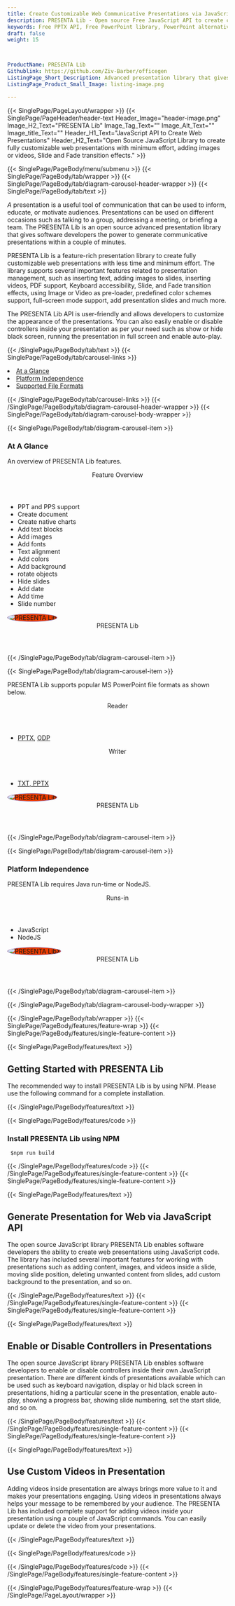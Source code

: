 ```yaml
---
title: Create Customizable Web Communicative Presentations via JavaScript API
description: PRESENTA Lib - Open source Free JavaScript API to create customizable web communicative presentations. Insert text, images, videos to slides with PDF support.
keywords: Free PPTX API, Free PowerPoint library, PowerPoint alternative, JavaScript PPTX, JavaScript PowerPoint, PowerPoint PPTX reader, JavaScript PPTX API, JavaScript PPTX library, JavaScript presentations writer, add Images presentation, Add Content to PPTX, create PPTX slide, JavaScript PowerPoint library, modify PPTX files
draft: false
weight: 15



ProductName: PRESENTA Lib
Githublink: https://github.com/Ziv-Barber/officegen
ListingPage_Short_Description: Advanced presentation library that gives software developers the power to generate communicative presentations within couple of minutes.
ListingPage_Product_Small_Image: listing-image.png 

---
```


{{< SinglePage/PageLayout/wrapper >}}
{{< SinglePage/PageHeader/header-text
Header_Image="header-image.png"
Image_H2_Text="PRESENTA Lib"
Image_Tag_Text=""
Image_Alt_Text=""
Image_title_Text=""
Header_H1_Text="JavaScript API to Create Web Presentations"
Header_H2_Text="Open Source JavaScript Library to create fully customizable web presentations with minimum effort, adding images or videos, Slide and Fade transition effects." >}}

{{< SinglePage/PageBody/menu/submenu >}}
{{< SinglePage/PageBody/tab/wrapper >}}
{{< SinglePage/PageBody/tab/diagram-carousel-header-wrapper >}}
{{< SinglePage/PageBody/tab/text >}}



<p><em>A </em>presentation is a useful tool of communication that can be used to inform, educate, or motivate audiences. Presentations can be used on different occasions such as talking to a group, addressing a meeting, or briefing a team. The PRESENTA Lib is an open source advanced presentation library that gives software developers the power to generate communicative presentations within a couple of minutes.</p>
<p>PRESENTA Lib is a feature-rich presentation library to create fully customizable web presentations with less time and minimum effort. The library supports several important features related to presentation management, such as inserting text, adding images to slides, inserting videos, PDF support, Keyboard accessibility, Slide, and Fade transition effects, using Image or Video as pre-loader, predefined color schemes support, full-screen mode support, add presentation slides and much more.</p>
<p>The PRESENTA Lib API is user-friendly and allows developers to customize the appearance of the presentations. You can also easily enable or disable controllers inside your presentation as per your need such as show or hide black screen, running the presentation in full screen and enable auto-play.</p>

{{< /SinglePage/PageBody/tab/text >}}
{{< SinglePage/PageBody/tab/carousel-links >}}

<li data-target="#diagramcarousel" data-slide-to="0"><a href="#">At a Glance</a></li>
<li data-target="#diagramcarousel" data-slide-to="2"><a href="#">Platform Independence</a></li>
<li data-target="#diagramcarousel" data-slide-to="1"><a class="activetab" href="#">Supported File Formats</a></li>


{{< /SinglePage/PageBody/tab/carousel-links >}}
{{< /SinglePage/PageBody/tab/diagram-carousel-header-wrapper >}}
{{< SinglePage/PageBody/tab/diagram-carousel-body-wrapper >}}

{{< SinglePage/PageBody/tab/diagram-carousel-item >}}
<h3>At A Glance</h3>
<p>An overview of PRESENTA Lib features.</p>
<div class="diagram1 d1-poi">
<div class="d1-row">
<div class="d1-col d1-left"> </div>
<!--/left -->
<div class="d1-col d1-right"><header>Feature Overview</header>
<ul>
<li>PPT and PPS support</li>
<li>Create document</li>
<li>Create native charts</li>
<li>Add text blocks</li>
<li>Add images</li>
<li>Add fonts</li>
<li>Text alignment</li>
<li>Add colors</li>
<li>Add background</li>
<li>rotate objects</li>
<li>Hide slides</li>
<li>Add date</li>
<li>Add time</li>
<li>Slide number</li>
</ul>
</div>
<!--/right --></div>
<!--/row-->
<div class="d1-logo"><img style="border: 1px solid #9289d7; border-radius: 50%; background-color: #eb3c00;" src='listing-image.png' alt="PRESENTA Lib"><header>PRESENTA Lib</header><footer><small></small></footer></div>
<!--/logo--></div>
<!--/diagram1-->
{{< /SinglePage/PageBody/tab/diagram-carousel-item >}}

{{< SinglePage/PageBody/tab/diagram-carousel-item >}}
<p>PRESENTA Lib supports popular MS PowerPoint file formats as shown below.</p>
<div class="diagram1 d2 d1-poi">
<div class="d1-row">
<div class="d1-col d1-left"><header><i class="fa fa-arrows-v"> </i> Reader</header>
<ul>
<li><a href="https://docs.fileformat.com/presentation/pptx/">PPTX</a>, <a href="https://docs.fileformat.com/presentation/odp/">ODP</a></li>
</ul>
</div>
<!--/left-->
<div class="d1-col d1-right"><header><i class="fa fa-long-arrow-down"> </i> Writer</header>
<ul>
<li><a href="https://docs.fileformat.com/word-processing/txt/">TXT</a><a href="https://docs.fileformat.com/presentation/pptx/">, PPTX</a></li>
</ul>
</div>
<!--/right--></div>
<!--/row-->
<div class="d1-logo"><img style="border: 1px solid #9289d7; border-radius: 50%; background-color: #eb3c00;" src='listing-image.png' alt="PRESENTA Lib"><header>PRESENTA Lib</header><footer><small></small></footer></div>
<!--/logo--></div>
<!--/diagram2-->
{{< /SinglePage/PageBody/tab/diagram-carousel-item >}}

{{< SinglePage/PageBody/tab/diagram-carousel-item >}}
<h3>Platform Independence</h3>
<p>PRESENTA Lib requires Java run-time or NodeJS.</p>
<div class="diagram1 d1-poi">
<div class="d1-row">
<div class="d1-col d1-left"> </div>
<div class="d1-col d1-right"><header><i class="fa fa-cubes"> </i>Runs-in</header>
<ul>
<li>JavaScript</li>
<li>NodeJS </li>
</ul>
</div>
<!--/left--><!--/right--></div>
<!--/row-->
<div class="d1-logo"><img style="border: 1px solid #9289d7; border-radius: 50%; background-color: #eb3c00;" src='listing-image.png' alt="PRESENTA LibX"><header>PRESENTA Lib</header><footer><small></small></footer></div>
<!--/logo--></div>
<!--/diagram2 -->
{{< /SinglePage/PageBody/tab/diagram-carousel-item >}}

{{< /SinglePage/PageBody/tab/diagram-carousel-body-wrapper >}}

{{< /SinglePage/PageBody/tab/wrapper >}}
{{< SinglePage/PageBody/features/feature-wrap >}}
{{< SinglePage/PageBody/features/single-feature-content >}}

{{< SinglePage/PageBody/features/text >}}
<h2 class="h2title">Getting Started with PRESENTA Lib</h2>
<p>The recommended way to install PRESENTA Lib is by using NPM. Please use the following command for a complete installation. </p>
{{< /SinglePage/PageBody/features/text >}}

{{< SinglePage/PageBody/features/code >}}
<h3>Install PRESENTA Lib using NPM</h3>
<pre><code class="html"> $npm run build </code></pre>


{{< /SinglePage/PageBody/features/code >}}
{{< /SinglePage/PageBody/features/single-feature-content >}}
{{< SinglePage/PageBody/features/single-feature-content >}}

{{< SinglePage/PageBody/features/text >}}
<h2 class="h2title">Generate Presentation for Web via JavaScript API</h2>
<p>The open source JavaScript library PRESENTA Lib enables software developers the ability to create web presentations using JavaScript code. The library has included several important features for working with presentations such as adding content, images, and videos inside a slide, moving slide position, deleting unwanted content from slides, add custom background to the presentation, and so on.</p>

{{< /SinglePage/PageBody/features/text >}}
{{< /SinglePage/PageBody/features/single-feature-content >}}
{{< SinglePage/PageBody/features/single-feature-content >}}

{{< SinglePage/PageBody/features/text >}}
<h2 class="h2title">Enable or Disable Controllers in Presentations</h2>
<p>The open source JavaScript library PRESENTA Lib enables software developers to enable or disable controllers inside their own JavaScript presentation. There are different kinds of presentations available which can be used such as keyboard navigation, display or hid black screen in presentations, hiding a particular scene in the presentation, enable auto-play, showing a progress bar, showing slide numbering, set the start slide, and so on.</p>

{{< /SinglePage/PageBody/features/text >}}
{{< /SinglePage/PageBody/features/single-feature-content >}}
{{< SinglePage/PageBody/features/single-feature-content >}}

{{< SinglePage/PageBody/features/text >}}
<h2 class="h2title">Use Custom Videos in Presentation</h2>
<p>Adding videos inside presentation are always brings more value to it and makes your presentations engaging. Using videos in presentations always helps your message to be remembered by your audience. The PRESENTA Lib has included complete support for adding videos inside your presentation using a couple of JavaScript commands. You can easily update or delete the video from your presentations.</p>
{{< /SinglePage/PageBody/features/text >}}

{{< SinglePage/PageBody/features/code >}}
 

{{< /SinglePage/PageBody/features/code >}}
{{< /SinglePage/PageBody/features/single-feature-content >}}

{{< /SinglePage/PageBody/features/feature-wrap >}}
{{< /SinglePage/PageLayout/wrapper >}}